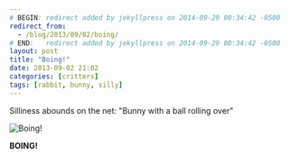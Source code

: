 ```yaml
---
# BEGIN: redirect added by jekyllpress on 2014-09-29 00:34:42 -0500
redirect_from:
  - /blog/2013/09/02/boing/
# END:   redirect added by jekyllpress on 2014-09-29 00:34:42 -0500
layout: post
title: "Boing!"
date: 2013-09-02 21:02
categories: [critters]
tags: [rabbit, bunny, silly]
---
```

Silliness abounds on the net: "Bunny with a ball rolling over"

![Boing!](https://s3.amazonaws.com/tt.imageshare/critters/Boing!+-+Imgur.gif "bunny with ball rolling over") 

**BOING!**

